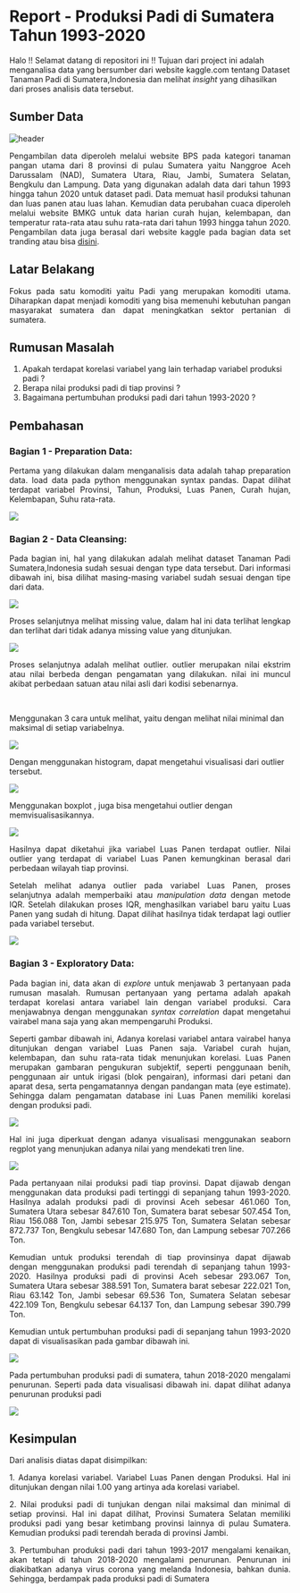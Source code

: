 # Report - Produksi Padi di Sumatera Tahun 1993-2020
Halo !! Selamat datang di repositori ini !! Tujuan dari project ini adalah menganalisa data yang bersumber dari website kaggle.com tentang Dataset Tanaman Padi di Sumatera,Indonesia dan melihat <i>insight</i> yang dihasilkan dari proses analisis data tersebut. 

## Sumber Data
![header](https://user-images.githubusercontent.com/98092595/208815878-21a86f4b-6427-4452-8587-344ae1baaf31.jpg)
<p align="justify">Pengambilan data diperoleh melalui website BPS pada kategori tanaman pangan utama dari 8 provinsi di pulau Sumatera yaitu Nanggroe Aceh Darussalam (NAD), Sumatera Utara, Riau, Jambi, Sumatera Selatan, Bengkulu dan Lampung. Data yang digunakan adalah data dari tahun 1993 hingga tahun 2020 untuk dataset padi. Data memuat hasil produksi tahunan dan luas panen atau luas lahan. Kemudian data perubahan cuaca diperoleh melalui website BMKG untuk data harian curah hujan, kelembapan, dan temperatur rata-rata atau suhu rata-rata dari tahun 1993 hingga tahun 2020. Pengambilan data juga berasal dari website kaggle pada bagian data set tranding atau bisa <a href="https://www.kaggle.com/datasets/ardikasatria/datasettanamanpadisumatera">disini</a>.</p>

## Latar Belakang
<p align="justify">Fokus pada satu komoditi yaitu Padi yang merupakan komoditi utama. Diharapkan dapat menjadi komoditi yang bisa memenuhi kebutuhan pangan masyarakat sumatera dan dapat meningkatkan sektor pertanian di sumatera.</p>

## Rumusan Masalah
1. Apakah terdapat korelasi variabel yang lain terhadap variabel produksi padi ?
2. Berapa nilai produksi padi di tiap provinsi ?
3. Bagaimana pertumbuhan produksi padi dari tahun 1993-2020 ?

## Pembahasan
<h3>Bagian 1 - Preparation Data:</h3>
<p align="justify">Pertama yang dilakukan dalam menganalisis data adalah tahap preparation data. load data pada python menggunakan syntax pandas. Dapat dilihat terdapat variabel Provinsi, Tahun, Produksi, Luas Panen, Curah hujan, Kelembapan, Suhu rata-rata.</p>

<img src="https://github.com/MrNoTaiL/Report-Tanaman-Padi-di-Pulau-Sumatera/blob/main/img/1.jpg?raw=true"></img>

<h3>Bagian 2 - Data Cleansing:</h3>
<p align="justify">Pada bagian ini, hal yang dilakukan adalah melihat dataset Tanaman Padi Sumatera,Indonesia sudah sesuai dengan type data tersebut. Dari informasi dibawah ini, bisa dilihat masing-masing variabel sudah sesuai dengan tipe dari data.</p>

<img src="https://github.com/MrNoTaiL/Report-Tanaman-Padi-di-Pulau-Sumatera/blob/main/img/2.jpg?raw=true"></img>

<p align="justify">Proses selanjutnya melihat missing value, dalam hal ini data terlihat lengkap dan terlihat dari tidak adanya missing value yang ditunjukan.</p>

<img src="https://github.com/MrNoTaiL/Report-Tanaman-Padi-di-Pulau-Sumatera/blob/main/img/3.jpg?raw=true"></img>

<p align="justify">Proses selanjutnya adalah melihat outlier. outlier merupakan nilai ekstrim atau nilai berbeda dengan pengamatan yang dilakukan. nilai ini muncul akibat perbedaan satuan atau nilai asli dari kodisi sebenarnya.</p>
<br>
<p>Menggunakan 3 cara untuk melihat, yaitu dengan melihat nilai minimal dan maksimal di setiap variabelnya.</p>

<img src="https://github.com/MrNoTaiL/Report-Tanaman-Padi-di-Pulau-Sumatera/blob/main/img/4.jpg?raw=true"></img>

<p>Dengan menggunakan histogram, dapat mengetahui visualisasi dari outlier tersebut.</p>

<img src="https://github.com/MrNoTaiL/Report-Tanaman-Padi-di-Pulau-Sumatera/blob/main/img/5.jpg?raw=true"></img>

<p>Menggunakan boxplot , juga bisa mengetahui outlier dengan memvisualisasikannya.</p>

<img src="https://github.com/MrNoTaiL/Report-Tanaman-Padi-di-Pulau-Sumatera/blob/main/img/6.jpg?raw=true"></img>

<p align="justify">Hasilnya dapat diketahui jika variabel Luas Panen terdapat outlier. Nilai outlier yang terdapat di variabel Luas Panen kemungkinan berasal dari perbedaan wilayah tiap provinsi.</p>
<p align="justify">Setelah melihat adanya outlier pada variabel Luas Panen, proses selanjutnya adalah memperbaiki atau <i>manipulation data</i> dengan metode IQR. Setelah dilakukan proses IQR, menghasilkan variabel baru yaitu Luas Panen yang sudah di hitung. Dapat dilihat hasilnya tidak terdapat lagi outlier pada variabel tersebut.</p>

<img src="https://github.com/MrNoTaiL/Report-Tanaman-Padi-di-Pulau-Sumatera/blob/main/img/7.jpg?raw=true"></img>

<h3>Bagian 3 - Exploratory Data:</h3>
<p align="justify">Pada bagian ini, data akan di <i>explore</i> untuk menjawab 3 pertanyaan pada rumusan masalah. Rumusan pertanyaan yang pertama adalah apakah terdapat korelasi antara variabel lain dengan variabel produksi. Cara menjawabnya dengan menggunakan <i>syntax correlation</i> dapat mengetahui vairabel mana saja yang akan mempengaruhi Produksi.</p>
<p align="justify">Seperti gambar dibawah ini, Adanya korelasi variabel antara vairabel hanya ditunjukan dengan variabel Luas Panen saja. Variabel curah hujan, kelembapan, dan suhu rata-rata tidak menunjukan korelasi. Luas Panen merupakan gambaran pengukuran subjektif, seperti penggunaan benih, penggunaan air untuk irigasi (blok pengairan), informasi dari petani dan aparat desa, serta pengamatannya dengan pandangan mata (eye estimate). Sehingga dalam pengamatan database ini Luas Panen memiliki korelasi dengan produksi padi. </p>

<img src="https://github.com/MrNoTaiL/Report-Tanaman-Padi-di-Pulau-Sumatera/blob/main/img/8.jpg?raw=true"></img>

<p align="justify">Hal ini juga diperkuat dengan adanya visualisasi menggunakan seaborn regplot yang menunjukan adanya nilai yang mendekati tren line.</p>

<img src="https://github.com/MrNoTaiL/Report-Tanaman-Padi-di-Pulau-Sumatera/blob/main/img/9.jpg?raw=true"></img>

<p align="justify">Pada pertanyaan nilai produksi padi tiap provinsi. Dapat dijawab dengan menggunakan data produksi padi tertinggi di sepanjang tahun 1993-2020. Hasilnya adalah produksi padi di provinsi Aceh sebesar 461.060 Ton, Sumatera Utara sebesar 847.610 Ton, Sumatera barat sebesar 507.454 Ton, Riau 156.088 Ton, Jambi sebesar 215.975 Ton, Sumatera Selatan sebesar 872.737 Ton, Bengkulu sebesar 147.680 Ton, dan Lampung sebesar 707.266 Ton.</p>
<p align="justify">Kemudian untuk produksi terendah di tiap provinsinya dapat dijawab dengan menggunakan produksi padi terendah di sepanjang tahun 1993-2020. Hasilnya produksi padi di provinsi Aceh sebesar 293.067 Ton, Sumatera Utara sebesar 388.591 Ton, Sumatera barat sebesar 222.021 Ton, Riau 63.142 Ton, Jambi sebesar 69.536 Ton, Sumatera Selatan sebesar 422.109 Ton, Bengkulu sebesar 64.137 Ton, dan Lampung sebesar 390.799 Ton.</p>
<p align="justify">Kemudian untuk pertumbuhan produksi padi di sepanjang tahun 1993-2020 dapat di visualisasikan pada gambar dibawah ini.</p>

<img src="https://github.com/MrNoTaiL/Report-Tanaman-Padi-di-Pulau-Sumatera/blob/main/img/10.jpg?raw=true"></img>

<p align="justify">Pada pertumbuhan produksi padi di sumatera, tahun 2018-2020 mengalami penurunan. Seperti pada data visualisasi dibawah ini. dapat dilihat adanya penurunan produksi padi</p>

<img src="https://github.com/MrNoTaiL/Report-Tanaman-Padi-di-Pulau-Sumatera/blob/main/img/11.jpg?raw=true"></img>

## Kesimpulan
Dari analisis diatas dapat disimpilkan:
<p align="justify">1. Adanya korelasi variabel. Variabel Luas Panen dengan Produksi. Hal ini ditunjukan dengan nilai 1.00 yang artinya ada korelasi variabel.</p> 
<p align="justify">2. Nilai produksi padi di tunjukan dengan nilai maksimal dan minimal di setiap provinsi. Hal ini dapat dilihat, Provinsi Sumatera Selatan memiliki produksi padi yang besar ketimbang provinsi lainnya di pulau Sumatera. Kemudian produksi padi terendah berada di provinsi Jambi.</p>
<p align="justify">3. Pertumbuhan produksi padi dari tahun 1993-2017 mengalami kenaikan, akan tetapi di tahun 2018-2020 mengalami penurunan. Penurunan ini diakibatkan adanya virus corona yang melanda Indonesia, bahkan dunia. Sehingga, berdampak pada produksi padi di Sumatera</p>
